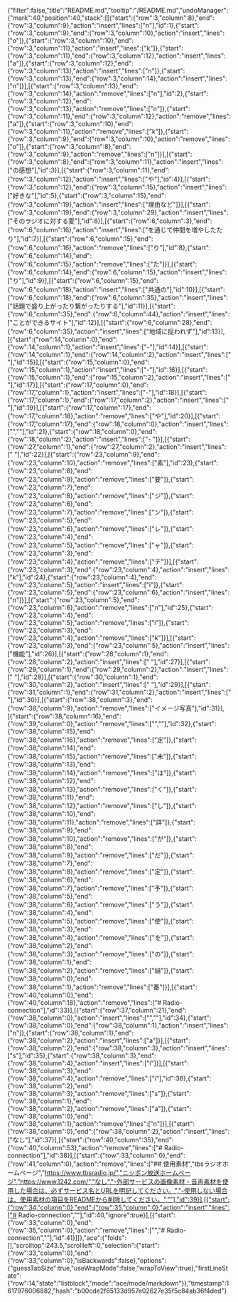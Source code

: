 {"filter":false,"title":"README.md","tooltip":"/README.md","undoManager":{"mark":40,"position":40,"stack":[[{"start":{"row":3,"column":8},"end":{"row":3,"column":9},"action":"insert","lines":["n"],"id":1},{"start":{"row":3,"column":9},"end":{"row":3,"column":10},"action":"insert","lines":["o"]},{"start":{"row":3,"column":10},"end":{"row":3,"column":11},"action":"insert","lines":["k"]},{"start":{"row":3,"column":11},"end":{"row":3,"column":12},"action":"insert","lines":["a"]},{"start":{"row":3,"column":12},"end":{"row":3,"column":13},"action":"insert","lines":["n"]},{"start":{"row":3,"column":13},"end":{"row":3,"column":14},"action":"insert","lines":["n"]}],[{"start":{"row":3,"column":13},"end":{"row":3,"column":14},"action":"remove","lines":["n"],"id":2},{"start":{"row":3,"column":12},"end":{"row":3,"column":13},"action":"remove","lines":["n"]},{"start":{"row":3,"column":11},"end":{"row":3,"column":12},"action":"remove","lines":["a"]},{"start":{"row":3,"column":10},"end":{"row":3,"column":11},"action":"remove","lines":["k"]},{"start":{"row":3,"column":9},"end":{"row":3,"column":10},"action":"remove","lines":["o"]},{"start":{"row":3,"column":8},"end":{"row":3,"column":9},"action":"remove","lines":["n"]}],[{"start":{"row":3,"column":8},"end":{"row":3,"column":11},"action":"insert","lines":["の感想"],"id":3}],[{"start":{"row":3,"column":11},"end":{"row":3,"column":12},"action":"insert","lines":["や"],"id":4}],[{"start":{"row":3,"column":12},"end":{"row":3,"column":15},"action":"insert","lines":["好きな"],"id":5},{"start":{"row":3,"column":15},"end":{"row":3,"column":19},"action":"insert","lines":["理由など"]}],[{"start":{"row":3,"column":19},"end":{"row":3,"column":29},"action":"insert","lines":["そのラジオに対する愛"],"id":6}],[{"start":{"row":6,"column":3},"end":{"row":6,"column":16},"action":"insert","lines":["を通じて仲間を増やしたたり"],"id":7}],[{"start":{"row":6,"column":15},"end":{"row":6,"column":16},"action":"remove","lines":["り"],"id":8},{"start":{"row":6,"column":14},"end":{"row":6,"column":15},"action":"remove","lines":["た"]}],[{"start":{"row":6,"column":14},"end":{"row":6,"column":15},"action":"insert","lines":["り"],"id":9}],[{"start":{"row":6,"column":15},"end":{"row":6,"column":18},"action":"insert","lines":["共通の"],"id":10}],[{"start":{"row":6,"column":18},"end":{"row":6,"column":35},"action":"insert","lines":["話題で盛り上がったり繋がったりする"],"id":11}],[{"start":{"row":6,"column":35},"end":{"row":6,"column":44},"action":"insert","lines":["ことができるサイト"],"id":12}],[{"start":{"row":6,"column":28},"end":{"row":6,"column":35},"action":"insert","lines":["地域に捉われず"],"id":13}],[{"start":{"row":14,"column":0},"end":{"row":14,"column":1},"action":"insert","lines":["-"],"id":14}],[{"start":{"row":14,"column":1},"end":{"row":14,"column":2},"action":"insert","lines":[" "],"id":15}],[{"start":{"row":15,"column":0},"end":{"row":15,"column":1},"action":"insert","lines":["-"],"id":16}],[{"start":{"row":15,"column":1},"end":{"row":15,"column":2},"action":"insert","lines":[" "],"id":17}],[{"start":{"row":17,"column":0},"end":{"row":17,"column":1},"action":"insert","lines":["-"],"id":18}],[{"start":{"row":17,"column":1},"end":{"row":17,"column":2},"action":"insert","lines":[" "],"id":19}],[{"start":{"row":17,"column":17},"end":{"row":17,"column":18},"action":"remove","lines":["や"],"id":20}],[{"start":{"row":17,"column":17},"end":{"row":18,"column":0},"action":"insert","lines":["",""],"id":21},{"start":{"row":18,"column":0},"end":{"row":18,"column":2},"action":"insert","lines":["- "]}],[{"start":{"row":27,"column":1},"end":{"row":27,"column":2},"action":"insert","lines":[" "],"id":22}],[{"start":{"row":23,"column":9},"end":{"row":23,"column":10},"action":"remove","lines":["素"],"id":23},{"start":{"row":23,"column":8},"end":{"row":23,"column":9},"action":"remove","lines":["要"]},{"start":{"row":23,"column":7},"end":{"row":23,"column":8},"action":"remove","lines":["ジ"]},{"start":{"row":23,"column":6},"end":{"row":23,"column":7},"action":"remove","lines":["ン"]},{"start":{"row":23,"column":5},"end":{"row":23,"column":6},"action":"remove","lines":["レ"]},{"start":{"row":23,"column":4},"end":{"row":23,"column":5},"action":"remove","lines":["ャ"]},{"start":{"row":23,"column":3},"end":{"row":23,"column":4},"action":"remove","lines":["チ"]}],[{"start":{"row":23,"column":3},"end":{"row":23,"column":4},"action":"insert","lines":["k"],"id":24},{"start":{"row":23,"column":4},"end":{"row":23,"column":5},"action":"insert","lines":["i"]},{"start":{"row":23,"column":5},"end":{"row":23,"column":6},"action":"insert","lines":["n"]}],[{"start":{"row":23,"column":5},"end":{"row":23,"column":6},"action":"remove","lines":["n"],"id":25},{"start":{"row":23,"column":4},"end":{"row":23,"column":5},"action":"remove","lines":["i"]},{"start":{"row":23,"column":3},"end":{"row":23,"column":4},"action":"remove","lines":["k"]}],[{"start":{"row":23,"column":3},"end":{"row":23,"column":5},"action":"insert","lines":["機能"],"id":26}],[{"start":{"row":28,"column":1},"end":{"row":28,"column":2},"action":"insert","lines":[" "],"id":27}],[{"start":{"row":29,"column":1},"end":{"row":29,"column":2},"action":"insert","lines":[" "],"id":28}],[{"start":{"row":30,"column":1},"end":{"row":30,"column":2},"action":"insert","lines":[" "],"id":29}],[{"start":{"row":31,"column":1},"end":{"row":31,"column":2},"action":"insert","lines":[" "],"id":30}],[{"start":{"row":38,"column":3},"end":{"row":38,"column":9},"action":"remove","lines":["イメージ写真"],"id":31}],[{"start":{"row":38,"column":16},"end":{"row":39,"column":0},"action":"remove","lines":["",""],"id":32},{"start":{"row":38,"column":15},"end":{"row":38,"column":16},"action":"remove","lines":["定"]},{"start":{"row":38,"column":14},"end":{"row":38,"column":15},"action":"remove","lines":["未"]},{"start":{"row":38,"column":13},"end":{"row":38,"column":14},"action":"remove","lines":["は"]},{"start":{"row":38,"column":12},"end":{"row":38,"column":13},"action":"remove","lines":["く"]},{"start":{"row":38,"column":11},"end":{"row":38,"column":12},"action":"remove","lines":["し"]},{"start":{"row":38,"column":10},"end":{"row":38,"column":11},"action":"remove","lines":["詳"]},{"start":{"row":38,"column":9},"end":{"row":38,"column":10},"action":"remove","lines":["が"]},{"start":{"row":38,"column":8},"end":{"row":38,"column":9},"action":"remove","lines":["だ"]},{"start":{"row":38,"column":7},"end":{"row":38,"column":8},"action":"remove","lines":["定"]},{"start":{"row":38,"column":6},"end":{"row":38,"column":7},"action":"remove","lines":["予"]},{"start":{"row":38,"column":5},"end":{"row":38,"column":6},"action":"remove","lines":["う"]},{"start":{"row":38,"column":4},"end":{"row":38,"column":5},"action":"remove","lines":["使"]},{"start":{"row":38,"column":3},"end":{"row":38,"column":4},"action":"remove","lines":["を"]},{"start":{"row":38,"column":2},"end":{"row":38,"column":3},"action":"remove","lines":["の"]},{"start":{"row":38,"column":1},"end":{"row":38,"column":2},"action":"remove","lines":["組"]},{"start":{"row":38,"column":0},"end":{"row":38,"column":1},"action":"remove","lines":["番"]}],[{"start":{"row":40,"column":0},"end":{"row":40,"column":18},"action":"remove","lines":["# Radio-connection"],"id":33}],[{"start":{"row":37,"column":21},"end":{"row":38,"column":0},"action":"insert","lines":["",""],"id":34},{"start":{"row":38,"column":0},"end":{"row":38,"column":1},"action":"insert","lines":["n"]},{"start":{"row":38,"column":1},"end":{"row":38,"column":2},"action":"insert","lines":["a"]}],[{"start":{"row":38,"column":2},"end":{"row":38,"column":3},"action":"insert","lines":["s"],"id":35},{"start":{"row":38,"column":3},"end":{"row":38,"column":4},"action":"insert","lines":["i"]}],[{"start":{"row":38,"column":3},"end":{"row":38,"column":4},"action":"remove","lines":["i"],"id":36},{"start":{"row":38,"column":2},"end":{"row":38,"column":3},"action":"remove","lines":["s"]},{"start":{"row":38,"column":1},"end":{"row":38,"column":2},"action":"remove","lines":["a"]},{"start":{"row":38,"column":0},"end":{"row":38,"column":1},"action":"remove","lines":["n"]}],[{"start":{"row":38,"column":0},"end":{"row":38,"column":2},"action":"insert","lines":["なし"],"id":37}],[{"start":{"row":40,"column":35},"end":{"row":40,"column":53},"action":"remove","lines":["# Radio-connection"],"id":38}],[{"start":{"row":33,"column":0},"end":{"row":41,"column":0},"action":"remove","lines":["## 使用素材","tbsラジオホームページ","https://www.tbsradio.jp/","ニッポン放送ホームページ","https://www.1242.com/","なし","-外部サービスの画像素材・音声素材を使用した場合は、必ずサービス名とURLを明記してください。","-使用しない場合は、使用素材の項目をREADMEから削除してください。",""],"id":39}],[{"start":{"row":34,"column":0},"end":{"row":35,"column":0},"action":"insert","lines":["# Radio-connection",""],"id":40,"ignore":true}],[{"start":{"row":33,"column":0},"end":{"row":35,"column":0},"action":"remove","lines":["","# Radio-connection",""],"id":41}]]},"ace":{"folds":[],"scrolltop":243.5,"scrollleft":0,"selection":{"start":{"row":33,"column":0},"end":{"row":33,"column":0},"isBackwards":false},"options":{"guessTabSize":true,"useWrapMode":false,"wrapToView":true},"firstLineState":{"row":14,"state":"listblock","mode":"ace/mode/markdown"}},"timestamp":1617976006882,"hash":"b00cde2f65133d957e02627e35f5c84ab36f4ded"}